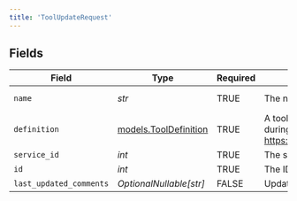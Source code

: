 ```yaml
---
title: 'ToolUpdateRequest'
---
```



## Fields

| Field                                                                                                        | Type                                                                                                         | Required                                                                                                     | Description                                                                                                  | Example                                                                                                      |
| ------------------------------------------------------------------------------------------------------------ | ------------------------------------------------------------------------------------------------------------ | ------------------------------------------------------------------------------------------------------------ | ------------------------------------------------------------------------------------------------------------ | ------------------------------------------------------------------------------------------------------------ |
| `name`                                                                                                       | *str*                                                                                                        | TRUE                                                                                           | The name of the tool                                                                                         | Weather Fetcher                                                                                              |
| `definition`                                                                                                 | [models.ToolDefinition](../models/tooldefinition.md)                                                         | TRUE                                                                                           | A tool that can be called from an LLM during the conversation. See https://docs.syllable.ai/Resources/Tools. |                                                                                                              |
| `service_id`                                                                                                 | *int*                                                                                                        | TRUE                                                                                           | The service to which this tool belongs                                                                       |                                                                                                              |
| `id`                                                                                                         | *int*                                                                                                        | TRUE                                                                                           | The ID of the tool                                                                                           |                                                                                                              |
| `last_updated_comments`                                                                                      | *OptionalNullable[str]*                                                                                      | FALSE                                                                                           | Update comments                                                                                              |                                                                                                              |